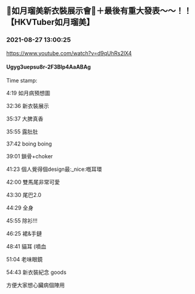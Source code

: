 ## 🎀如月瑠美新衣裝展示會🎀＋最後有重大發表～～！！【HKVTuber如月瑠美】
### 2021-08-27 13:00:25
https://www.youtube.com/watch?v=d9qUhRs2lX4
#### Ugyg3uepsu8r-2F3Blp4AaABAg
Time stamp:



4:19 如月病預想圖

32:36 新衣裝展示

35:37 大脾真香

35:55 露肚肚

37:42 boing boing

39:01 鎖骨+choker

41:23 個人覺得個design最:_nice:嘅耳環

42:00 雙馬尾非常可愛

43:30 尾巴2.0

44:29 全身

45:55 除衫!!! 

46:25 裙&手鏈

48:41 貓耳 (噴血

51:04 老味眼鏡

54:43 新衣裝紀念 goods



方便大家想心臟病個陣用

